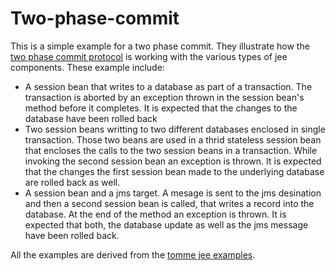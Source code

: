 # Two-phase-commit
This is a simple example for a two phase commit. They illustrate how the [two phase commit protocol](http://en.wikipedia.org/wiki/Two-phase_commit_protocol) is working with the various types of jee components.
These example include:

- A session bean that writes to a database as part of a transaction. The transaction is aborted by an exception thrown in the session bean's method before it completes. It is expected that the changes to the database have been rolled back
- Two session beans writting to two different databases enclosed in single transaction. Those two beans are used in a thrid stateless session bean that encloses the calls to the two session beans in a transaction. While invoking the second session bean an exception is thrown. It is expected that the changes the first session bean made to the underlying database are rolled back as well.
- A session bean and a jms target. A mesage is sent to the jms desination and then a second session bean is called, that writes a record into the database. At the end of the method an exception is thrown. It is expected that both, the database update as well as the jms message have been rolled back.	

All the examples are derived from the [tomme jee examples](https://tomee.apache.org/examples-trunk/).